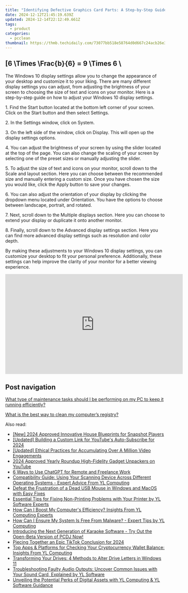 ```yaml
---
title: "Identifying Defective Graphics Card Parts: A Step-by-Step Guide - YL Computing"
date: 2024-12-12T21:45:19.639Z
updated: 2024-12-14T22:12:49.661Z
tags:
  - product
categories:
  - pcclean
thumbnail: https://thmb.techidaily.com/73077bb518e58764d0d667c24acb26e31ce2706dfa4d55a382cb32e354e1f132.jpg
---
```


## \[6 \Times \Frac{b}{6} = 9 \Times 6 \

The Windows 10 display settings allow you to change the appearance of your desktop and customize it to your liking. There are many different display settings you can adjust, from adjusting the brightness of your screen to choosing the size of text and icons on your monitor. Here is a step-by-step guide on how to adjust your Windows 10 display settings. 

1\. Find the Start button located at the bottom left corner of your screen. Click on the Start button and then select Settings.

2\. In the Settings window, click on System.

3\. On the left side of the window, click on Display. This will open up the display settings options. 

4\. You can adjust the brightness of your screen by using the slider located at the top of the page. You can also change the scaling of your screen by selecting one of the preset sizes or manually adjusting the slider.

5\. To adjust the size of text and icons on your monitor, scroll down to the Scale and layout section. Here you can choose between the recommended size and manually entering a custom size. Once you have chosen the size you would like, click the Apply button to save your changes.

6\. You can also adjust the orientation of your display by clicking the dropdown menu located under Orientation. You have the options to choose between landscape, portrait, and rotated.

7\. Next, scroll down to the Multiple displays section. Here you can choose to extend your display or duplicate it onto another monitor.

8\. Finally, scroll down to the Advanced display settings section. Here you can find more advanced display settings such as resolution and color depth. 

By making these adjustments to your Windows 10 display settings, you can customize your desktop to fit your personal preference. Additionally, these settings can help improve the clarity of your monitor for a better viewing experience.

<!-- affiliate ads begin -->
<iframe width="560" height="315" src="https://www.youtube.com/embed/DEqoiNArwjQ?si=oaL_lgnI-RxY5Qy_" title="YouTube video player" frameborder="0" allow="accelerometer; autoplay; clipboard-write; encrypted-media; gyroscope; picture-in-picture; web-share" referrerpolicy="strict-origin-when-cross-origin" allowfullscreen></iframe>
<!-- affiliate ads end -->

## Post navigation

[What type of maintenance tasks should I be performing on my PC to keep it running efficiently?](https://tools.techidaily.com/pcclean/products/)

[What is the best way to clean my computer’s registry?](https://tools.techidaily.com/pcclean/products/)

<ins class="adsbygoogle"
     style="display:block"
     data-ad-format="autorelaxed"
     data-ad-client="ca-pub-7571918770474297"
     data-ad-slot="1223367746"></ins>

<ins class="adsbygoogle"
     style="display:block"
     data-ad-client="ca-pub-7571918770474297"
     data-ad-slot="8358498916"
     data-ad-format="auto"
     data-full-width-responsive="true"></ins>

<span class="atpl-alsoreadstyle">Also read:</span>
<div><ul>
<li><a href="https://screen-recording.techidaily.com/new-2024-approved-innovative-house-blueprints-for-snapshot-players/"><u>[New] 2024 Approved Innovative House Blueprints for Snapshot Players</u></a></li>
<li><a href="https://facebook-video-footage.techidaily.com/updated-building-a-custom-link-for-youtubes-auto-subscribe-for-2024/"><u>[Updated] Building a Custom Link for YouTube's Auto-Subscribe for 2024</u></a></li>
<li><a href="https://youtube-data.techidaily.com/ed-ethical-practices-for-accumulating-over-a-million-video-engagements/"><u>[Updated] Ethical Practices for Accumulating Over A Million Video Engagements</u></a></li>
<li><a href="https://fox-hovers.techidaily.com/2024-approved-yearly-roundup-high-fidelity-gadget-unpackers-on-youtube/"><u>2024 Approved Yearly Roundup High-Fidelity Gadget Unpackers on YouTube</u></a></li>
<li><a href="https://tech-savvy.techidaily.com/6-ways-to-use-chatgpt-for-remote-and-freelance-work/"><u>6 Ways to Use ChatGPT for Remote and Freelance Work</u></a></li>
<li><a href="https://win-exclusive.techidaily.com/compatibility-guide-using-your-scanning-device-across-different-operating-systems-expert-advice-from-yl-computing/"><u>Compatibility Guide: Using Your Scanning Device Across Different Operating Systems - Expert Advice From YL Computing</u></a></li>
<li><a href="https://common-error.techidaily.com/defeat-the-frustration-of-a-dead-usb-mouse-in-windows-and-macos-with-easy-fixes/"><u>Defeat the Frustration of a Dead USB Mouse in Windows and MacOS with Easy Fixes</u></a></li>
<li><a href="https://win-exclusive.techidaily.com/essential-tips-for-fixing-non-printing-problems-with-your-printer-by-yl-software-experts/"><u>Essential Tips for Fixing Non-Printing Problems with Your Printer by YL Software Experts</u></a></li>
<li><a href="https://win-exclusive.techidaily.com/how-can-i-boost-my-computers-efficiency-insights-from-yl-computing-experts/"><u>How Can I Boost My Computer's Efficiency? Insights From YL Computing Experts</u></a></li>
<li><a href="https://win-exclusive.techidaily.com/how-can-i-ensure-my-system-is-free-from-malware-expert-tips-by-yl-computing/"><u>How Can I Ensure My System Is Free From Malware? - Expert Tips by YL Computing</u></a></li>
<li><a href="https://win-exclusive.techidaily.com/introducing-the-next-generation-of-karaoke-software-try-out-the-open-beta-version-of-pcdj-now/"><u>Introducing the Next Generation of Karaoke Software - Try Out the Open-Beta Version of PCDJ Now!</u></a></li>
<li><a href="https://tiktok-video-recordings.techidaily.com/piecing-together-an-epic-tiktok-conclusion-for-2024/"><u>Piecing Together an Epic TikTok Conclusion for 2024</u></a></li>
<li><a href="https://win-premium.techidaily.com/top-apps-and-platforms-for-checking-your-cryptocurrency-wallet-balance-insights-from-yl-computing/"><u>Top Apps & Platforms for Checking Your Cryptocurrency Wallet Balance: Insights From YL Computing</u></a></li>
<li><a href="https://solve-luxury.techidaily.com/transforming-your-drives-4-methods-to-alter-drive-letters-in-windows-11/"><u>Transforming Your Drives: 4 Methods to Alter Drive Letters in Windows 11</u></a></li>
<li><a href="https://win-exclusive.techidaily.com/troubleshooting-faulty-audio-outputs-uncover-common-issues-with-your-sound-card-explained-by-yl-software/"><u>Troubleshooting Faulty Audio Outputs: Uncover Common Issues with Your Sound Card, Explained by YL Software</u></a></li>
<li><a href="https://win-exclusive.techidaily.com/unveiling-the-potential-perks-of-digital-assets-with-yl-computing-and-yl-software-guidance/"><u>Unveiling the Potential Perks of Digital Assets with YL Computing & YL Software Guidance</u></a></li>
</ul></div>

